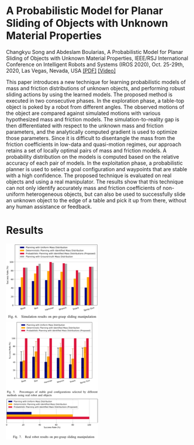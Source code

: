 # A Probabilistic Model for Planar Sliding of Objects with Unknown Material Properties

Changkyu Song and Abdeslam Boularias, A Probabilistic Model for Planar Sliding of Objects with Unknown Material Properties, IEEE/RSJ International Conference on Intelligent Robots and Systems (IROS 2020), Oct. 25-29th, 2020, Las Vegas, Nevada, USA [[PDF]](https://drive.google.com/file/d/1WgOIUkrSHKwQCo7SPcp0rxSQefX7GKNH/view?usp=sharing) [[Video]](https://www.youtube.com/watch?v=RIwDceAbpG8)

This paper introduces a new technique for learning probabilistic models of mass and friction distributions of unknown objects, and performing robust sliding actions by using the learned models. The proposed method is executed in two consecutive phases. In the exploration phase, a table-top object is poked by a robot from different angles. The observed motions of the object are compared against simulated motions with various hypothesized mass and friction models. The simulation-to-reality gap is then differentiated with respect to the unknown mass and friction parameters, and the analytically computed gradient is used to optimize those parameters. Since it is difficult to disentangle the mass from the friction coefficients in low-data and quasi-motion regimes, our approach retains a set of locally optimal pairs of mass and friction models. A probability distribution on the models is computed based on the relative accuracy of each pair of models. In the exploitation phase, a probabilistic planner is used to select a goal configuration and waypoints that are stable with a high confidence. The proposed technique is evaluated on real objects and using a real manipulator. The results show that this technique can not only identify accurately mass and friction coefficients of non-uniform heterogeneous objects, but can also be used to successfully slide an unknown object to the edge of a table and pick it up from there, without any human assistance or feedback.

# Results

<img src=".readme/img/iros2020_grasp.png" width="50%"/>
<img src=".readme/img/iros2020_stable.png" width="50%"/>
<img src=".readme/img/iros2020_real.png" width="50%"/>
